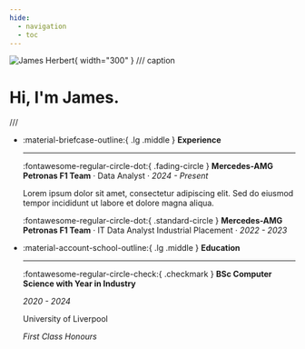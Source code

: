 ```yaml
---
hide:
  - navigation
  - toc
---
```


![James Herbert](img/profile.png){ width="300" }
/// caption
# Hi, I'm James.
///

<div class="grid cards" markdown>

-   :material-briefcase-outline:{ .lg .middle } __Experience__

    ---

    :fontawesome-regular-circle-dot:{ .fading-circle } __Mercedes-AMG Petronas F1 Team__ · Data Analyst · _2024 - Present_
    
    Lorem ipsum dolor sit amet, consectetur adipiscing elit. Sed do eiusmod tempor incididunt ut labore et dolore magna aliqua.

    :fontawesome-regular-circle-dot:{ .standard-circle } __Mercedes-AMG Petronas F1 Team__ · IT Data Analyst Industrial Placement · _2022 - 2023_

-   :material-account-school-outline:{ .lg .middle } __Education__

    ---

    :fontawesome-regular-circle-check:{ .checkmark } __BSc Computer Science with Year in Industry__  
    
    _2020 - 2024_

    University of Liverpool

    *First Class Honours*

</div>